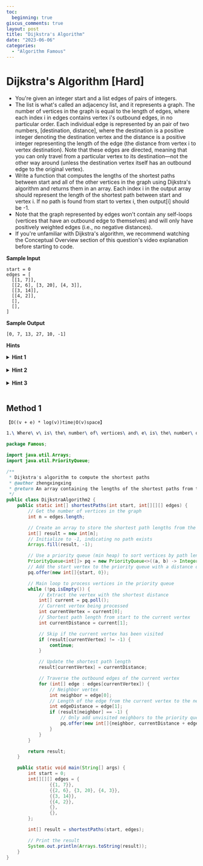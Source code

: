 ```yaml
---
toc:
  beginning: true
giscus_comments: true
layout: post
title: "Dijkstra's Algorithm"
date: "2023-06-06"
categories:
  - "Algorithm Famous"
---
```


# Dijkstra's Algorithm [Hard]

- You're given an integer start and a list edges of pairs of integers.
- The list is what's called an adjacency list, and it represents a graph. The number of vertices in the graph is equal to the length of edges, where each index i in edges contains vertex i's outbound edges, in no particular order. Each individual edge is represented by an pair of two numbers, [destination, distance], where the destination is a positive integer denoting the destination vertex and the distance is a positive integer representing the length of the edge (the distance from vertex i to vertex destination). Note that these edges are directed, meaning that you can only travel from a particular vertex to its destination—not the other way around (unless the destination vertex itself has an outbound edge to the original vertex).
- Write a function that computes the lengths of the shortest paths between start and all of the other vertices in the graph using Dijkstra's algorithm and returns them in an array. Each index i in the output array should represent the length of the shortest path between start and vertex i. If no path is found from start to vertex i, then output[i] should be -1.
- Note that the graph represented by edges won't contain any self-loops (vertices that have an outbound edge to themselves) and will only have positively weighted edges (i.e., no negative distances).
- If you're unfamiliar with Dijkstra's algorithm, we recommend watching the Conceptual Overview section of this question's video explanation before starting to code.

**Sample Input**

```
start = 0
edges = [
  [[1, 7]],
  [[2, 6], [3, 20], [4, 3]],
  [[3, 14]],
  [[4, 2]],
  [],
  [],
]
```

**Sample Output**

```
[0, 7, 13, 27, 10, -1]
```

**Hints**
<br>

<details> <summary><b>Hint 1</b></summary>
    <br>
    <i><strong> Dijkstra's algorithm works by visiting vertices in the graph, one by one, all the while keeping track of the current shortest distances from the start vertex to all other vertices and continuously updating these shortest distances. More specifically, the algorithm keeps track of unvisited vertices and visits the unvisited vertex with the shortest distance at any point in time, naturally starting with the start vertex. Whenever the algorithm visits an unvisited vertex, it looks at all of its outbound edges and tries to update the shortest distances from the start to the destinations in the edges, using the current shortest distance to the current vertex as a base. Once the algorithm has visited all of the vertices and considered all of their edges, it is guaranteed to have found the shortest path to each vertex. How can you implement this algorithm? </strong></i>
</details>

<br>

<details> <summary><b>Hint 2</b></summary>
    <br>
    <i><strong> The most challenging part of Dijkstra's algorithm is determining how to efficiently find the vertex with the current shortest distance. Can you think of a data structure that could be used to keep track of the distances and to efficiently retrieve the vertex with the current shortest distance at each step? </strong></i>
</details>




<br>

<details> <summary><b>Hint 3</b></summary>
    <br>
    <i><strong> Create an array that can store the final shortest distances between the start vertex and all other vertices, as well as a min-heap that will hold all of the unvisited vertices and their current shortest distances. For both the final distances array and the min-heap, initialize all vertices except for the start node as having a distance of infinity; the start node will have a distance 0. Next, write a while loop that will run until the min-heap is empty. At every iteration in the loop, remove the vertex from the top of the heap (the vertex with the shortest distance), loop through all of its edges, and for each edge, update the shortest distance of the destination vertex to be the minimum of the destination's current shortest distance and the currently visited vertex's distance plus the current edge's weight. Once the heap is empty, all of the vertices will have been visited, and you'll have the shortest distances to all vertices stored in your distances array. </strong></i>
</details>

<br>

## Method 1

```tex
【O((v + e) * log(v))time∣O(v)space】
```

```tex
1.\ Where\ v\ is\ the\ number\ of\ vertices\ and\ e\ is\ the\ number\ of\ edges\ in\ the\ input\ graph\\
```

```java
package Famous;

import java.util.Arrays;
import java.util.PriorityQueue;

/**
 * Dijkstra's algorithm to compute the shortest paths
 * @author zhengxingxing
 * @return An array containing the lengths of the shortest paths from the start vertex to all other vertices
 */
public class DijkstraAlgorithm2 {
    public static int[] shortestPaths(int start, int[][][] edges) {
        // Get the number of vertices in the graph
        int n = edges.length;

        // Create an array to store the shortest path lengths from the start vertex to each vertex
        int[] result = new int[n];
        // Initialize to -1, indicating no path exists
        Arrays.fill(result, -1);

        // Use a priority queue (min heap) to sort vertices by path length
        PriorityQueue<int[]> pq = new PriorityQueue<>((a, b) -> Integer.compare(a[1], b[1]));
        // Add the start vertex to the priority queue with a distance of 0
        pq.offer(new int[]{start, 0});

        // Main loop to process vertices in the priority queue
        while (!pq.isEmpty()) {
            // Extract the vertex with the shortest distance
            int[] current = pq.poll();
            // Current vertex being processed
            int currentVertex = current[0];
            // Shortest path length from start to the current vertex
            int currentDistance = current[1];

            // Skip if the current vertex has been visited
            if (result[currentVertex] != -1) {
                continue;
            }

            // Update the shortest path length
            result[currentVertex] = currentDistance;

            // Traverse the outbound edges of the current vertex
            for (int[] edge : edges[currentVertex]) {
                // Neighbor vertex
                int neighbor = edge[0];
                // Length of the edge from the current vertex to the neighbor vertex
                int edgeDistance = edge[1];
                if (result[neighbor] == -1) {
                    // Only add unvisited neighbors to the priority queue
                    pq.offer(new int[]{neighbor, currentDistance + edgeDistance});
                }
            }
        }

        return result;
    }

    public static void main(String[] args) {
        int start = 0;
        int[][][] edges = {
                {{1, 7}},
                {{2, 6}, {3, 20}, {4, 3}},
                {{3, 14}},
                {{4, 2}},
                {},
                {},
        };

        int[] result = shortestPaths(start, edges);

        // Print the result
        System.out.println(Arrays.toString(result));
    }
}

```









